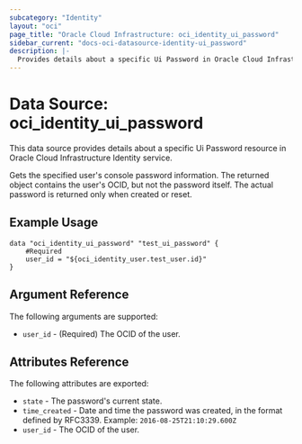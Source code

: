 ```yaml
---
subcategory: "Identity"
layout: "oci"
page_title: "Oracle Cloud Infrastructure: oci_identity_ui_password"
sidebar_current: "docs-oci-datasource-identity-ui_password"
description: |-
  Provides details about a specific Ui Password in Oracle Cloud Infrastructure Identity service
---
```


# Data Source: oci_identity_ui_password
This data source provides details about a specific Ui Password resource in Oracle Cloud Infrastructure Identity service.

Gets the specified user's console password information. The returned object contains the user's OCID,
but not the password itself. The actual password is returned only when created or reset.


## Example Usage

```hcl
data "oci_identity_ui_password" "test_ui_password" {
	#Required
	user_id = "${oci_identity_user.test_user.id}"
}
```

## Argument Reference

The following arguments are supported:

* `user_id` - (Required) The OCID of the user.


## Attributes Reference

The following attributes are exported:

* `state` - The password's current state.
* `time_created` - Date and time the password was created, in the format defined by RFC3339.  Example: `2016-08-25T21:10:29.600Z` 
* `user_id` - The OCID of the user.


